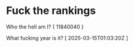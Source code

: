 # Fuck the rankings

Who the hell am I?
{ 11840040 }

What fucking year is it?
[ 2025-03-15T01:03:20Z ]
